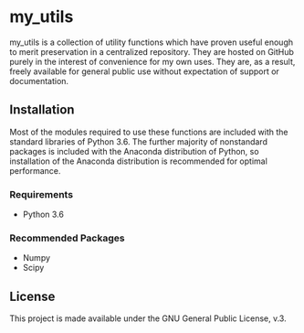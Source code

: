 # my_utils

my_utils is a collection of utility functions which have proven useful enough to merit preservation in a centralized repository. They are hosted on GitHub purely in the interest of convenience for my own uses. They are, as a result, freely available for general public use without expectation of support or documentation.

## Installation

Most of the modules required to use these functions are included with the standard libraries of Python 3.6. The further majority of nonstandard packages is included with the Anaconda distribution of Python, so installation of the Anaconda distribution is recommended for optimal performance.

### Requirements
* Python 3.6

### Recommended Packages
* Numpy
* Scipy

## License

This project is made available under the GNU General Public License, v.3.
